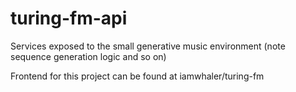 # turing-fm-api
Services exposed to the small generative music environment (note sequence generation logic and so on)

Frontend for this project can be found at iamwhaler/turing-fm
